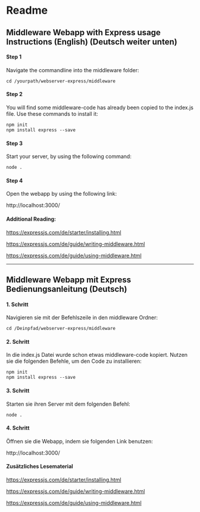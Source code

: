 # Readme

## Middleware Webapp with Express usage Instructions (English) (Deutsch weiter unten)

#### Step 1

Navigate the commandline into the middleware folder:

    cd /yourpath/webserver-express/middleware

#### Step 2

You will find some middleware-code has already been copied to the index.js file. Use these commands to install it:

    npm init  
    npm install express --save

#### Step 3

Start your server, by using the following command:

    node .

#### Step 4

Open the webapp by using the following link:

http://localhost:3000/

#### Additional Reading:

https://expressjs.com/de/starter/installing.html

https://expressjs.com/de/guide/writing-middleware.html

https://expressjs.com/de/guide/using-middleware.html



---


## Middleware Webapp mit Express Bedienungsanleitung (Deutsch)

#### 1. Schritt

Navigieren sie mit der Befehlszeile in den middleware Ordner:

    cd /Deinpfad/webserver-express/middleware

#### 2. Schritt

In die index.js Datei wurde schon etwas middleware-code kopiert. Nutzen sie die folgenden Befehle, um den Code zu installieren:

    npm init  
    npm install express --save


#### 3. Schritt

Starten sie ihren Server mit dem folgenden Befehl:

    node .


#### 4. Schritt

Öffnen sie die Webapp, indem sie folgenden Link benutzen:

http://localhost:3000/

#### Zusätzliches Lesematerial

https://expressjs.com/de/starter/installing.html

https://expressjs.com/de/guide/writing-middleware.html

https://expressjs.com/de/guide/using-middleware.html
